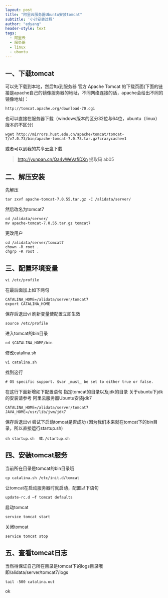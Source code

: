 ```yaml
---
layout: post
title: "阿里云服务器Ubuntu安装tomcat"
subtitle: '小计安装过程'
author: "edyang"
header-style: text
tags:
  - 阿里云
  - 服务器
  - linux
  - ubuntu
---
```


## 一、下载tomcat
可以先下载到本地，然后ftp到服务器
官方 Apache Tomcat 的下载页面(下面的链接是apache自己的镜像服务器的地址，不同网络连接的话，apache会给出不同的镜像地址)：

    http://tomcat.apache.org/download-70.cgi
也可以直接在服务器下载（windows版本的区分32位与64位，ubuntu（linux）版本的不区分）

    wget http://mirrors.hust.edu.cn/apache/tomcat/tomcat-7/v7.0.73/bin/apache-tomcat-7.0.73.tar.gz?crazycache=1
或者可以到我的共享云盘下载
>http://yunpan.cn/Qa4vWeVafiDXn  提取码 ab05
## 二、解压安装
先解压

    tar zxvf apache-tomcat-7.0.55.tar.gz -C /alidata/server/
然后改名为tomcat7

    cd /alidata/server/ 
    mv apache-tomcat-7.0.55.tar.gz tomcat7
更改用户

    cd /alidata/server/tomcat7
    chown -R root .
    chgrp -R root .

## 三、配置环境变量
    vi /etc/profile
在最后面加上如下两句

    CATALINA_HOME=/alidata/server/tomcat7
    export CATALINA_HOME

保存后退出vi 刷新变量使配置立即生效

    source /etc/profile

进入tomcat的bin目录

    cd $CATALINA_HOME/bin

修改catalina.sh

    vi catalina.sh

 
找到这行

    # OS specific support. $var _must_ be set to either true or false. 

在这行下面新增如下配置语句 
指定tomcat的目录以及jdk的目录 
关于ubuntu下jdk的安装请参考 阿里云服务器Ubuntu安装jdk7

    CATALINA_HOME=/alidata/server/tomcat7
    JAVA_HOME=/usr/lib/jvm/jdk7

保存后退出vi 尝试下启动tomcat是否成功
(因为我们本来就在tomcat下的bin目录，所以直接运行startup.sh)

    sh startup.sh  或./startup.sh

## 四、安装tomcat服务 
当前所在目录是tomcat的bin目录哦

    cp catalina.sh /etc/init.d/tomcat

让tomcat在启动服务器时就启动，配置以下语句

    update-rc.d –f tomcat defaults

启动tomcat

    service tomcat start

关闭tomcat

    service tomcat stop

## 五、查看tomcat日志 
当然得保证自己所在目录是tomcat下的logs目录哦 即/alidata/server/tomcat7/logs

    tail -500 catalina.out

ok
